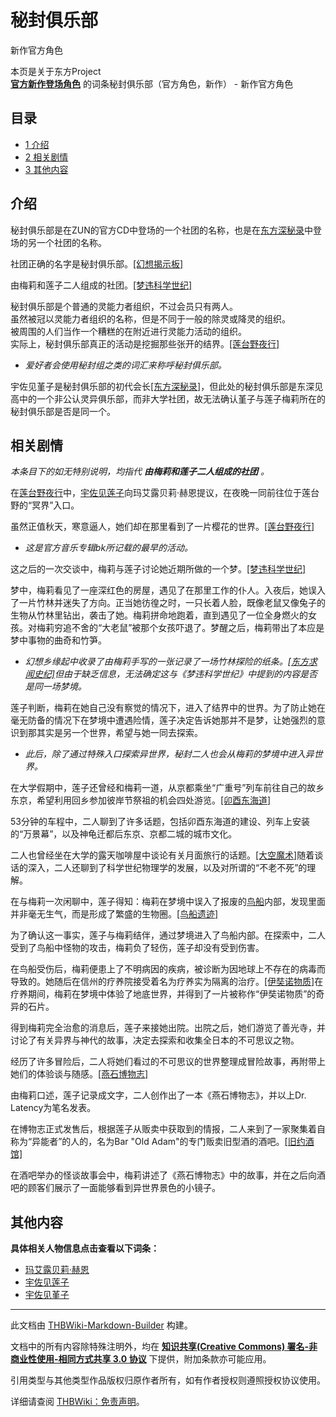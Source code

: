 # 秘封俱乐部

<!-- source html: G:\repos\THBWiki-Markdown-Builder\THBWikiMarkdown\Temp\main\c\c3\ns0%3A%E7%A7%98%E5%B0%81%E4%BF%B1%E4%B9%90%E9%83%A8.html -->

新作官方角色

本页是关于东方Project  
 **[官方新作登场角色](./官方角色列表.md)** 的词条秘封俱乐部（官方角色，新作） - 新作官方角色
## 目录

- [1 介绍](#介绍)
- [2 相关剧情](#相关剧情)
- [3 其他内容](#其他内容)





## 介绍
  
秘封俱乐部是在ZUN的官方CD中登场的一个社团的名称，也是在[东方深秘录](./东方深秘录.md)中登场的另一个社团的名称。
  
  
社团正确的名字是秘封俱乐部。[&#91;幻想揭示板&#93;](./幻想揭示板-总结.md)
  
  
由梅莉和莲子二人组成的社团。[&#91;梦违科学世纪&#93;](./梦违科学世纪-后记.md)
  
  
秘封俱乐部是个普通的灵能力者组织，不过会员只有两人。  
虽然被冠以灵能力者组织的名称，但是不同于一般的除灵或降灵的组织。  
被周围的人们当作一个糟糕的在附近进行灵能力活动的组织。  
实际上，秘封俱乐部真正的活动是挖掘那些张开的结界。[&#91;莲台野夜行&#93;](./莲台野夜行-附带故事.md)
  

-  *爱好者会使用秘封组之类的词汇来称呼秘封俱乐部。* 

  
宇佐见堇子是秘封俱乐部的初代会长[&#91;东方深秘录&#93;](./东方深秘录.md)，但此处的秘封俱乐部是东深见高中的一个非公认灵异俱乐部，而非大学社团，故无法确认堇子与莲子梅莉所在的秘封俱乐部是否是同一个。
  


## 相关剧情
  
 *本条目下的如无特别说明，均指代 **由梅莉和莲子二人组成的社团** 。*   

  
  
在[莲台野夜行](./莲台野夜行.md)中，[宇佐见莲子](./宇佐见莲子.md)向玛艾露贝莉·赫恩提议，在夜晚一同前往位于莲台野的“冥界”入口。  

虽然正值秋天，寒意逼人，她们却在那里看到了一片樱花的世界。[&#91;莲台野夜行&#93;](./莲台野夜行-附带故事.md)  

  

-  *这是官方音乐专辑bk所记载的最早的活动。* 

  
这之后的一次交谈中，梅莉与莲子讨论她近期所做的一个梦。[&#91;梦违科学世纪&#93;](./梦违科学世纪-附带故事.md)  

梦中，梅莉看见了一座深红色的房屋，遇见了在那里工作的仆人。入夜后，她误入了一片竹林并迷失了方向。正当她彷徨之时，一只长着人脸，既像老鼠又像兔子的生物从竹林里钻出，袭击了她。梅莉拼命地跑着，直到遇见了一位全身燃火的女孩。对梅莉穷追不舍的“大老鼠”被那个女孩吓退了。梦醒之后，梅莉带出了本应是梦中事物的曲奇和竹笋。   

  

-  *幻想乡缘起中收录了由梅莉手写的一张记录了一场竹林探险的纸条。[&#91;东方求闻史纪&#93;](./东方求闻史纪-便笺.md)但由于缺乏信息，无法确定这与《梦违科学世纪》中提到的内容是否是同一场梦境。* 

  
莲子判断，梅莉在她自己没有察觉的情况下，进入了结界中的世界。为了防止她在毫无防备的情况下在梦境中遭遇险情，莲子决定告诉她那并不是梦，让她强烈的意识到那其实是另一个世界，希望与她一同去探索。  

  

-  *此后，除了通过特殊入口探索异世界，秘封二人也会从梅莉的梦境中进入异世界。*   


  
在大学假期中，莲子还曾经和梅莉一道，从京都乘坐“广重号”列车前往自己的故乡东京，希望利用回乡参加彼岸节祭祖的机会四处游览。[&#91;卯酉东海道&#93;](./卯酉东海道-附带故事.md)  

53分钟的车程中，二人聊到了许多话题，包括卯酉东海道的建设、列车上安装的“万景幕”，以及神龟迁都后东京、京都二城的城市文化。
  
  
二人也曾经坐在大学的露天咖啡屋中谈论有关月面旅行的话题。[&#91;大空魔术&#93;](./大空魔术-附带故事.md)随着谈话的深入，二人还聊到了科学世纪物理学的发展，以及对所谓的“不老不死”的理解。  

  
  
在与梅莉一次闲聊中，莲子得知：梅莉在梦境中误入了报废的[鸟船](./鸟船（场景）.md)内部，发现里面并非毫无生气，而是形成了繁盛的生物圈。[&#91;鸟船遗迹&#93;](./鸟船遗迹-附带故事.md)  

为了确认这一事实，莲子与梅莉结伴，通过梦境进入了鸟船内部。在探索中，二人受到了鸟船中怪物的攻击，梅莉负了轻伤，莲子却没有受到伤害。  

在鸟船受伤后，梅莉便患上了不明病因的疾病，被诊断为因地球上不存在的病毒而导致的。她随后在信州的疗养院接受着名为疗养实为隔离的治疗。[&#91;伊奘诺物质&#93;](./伊奘诺物质-附带故事.md)在疗养期间，梅莉在梦境中体验了地底世界，并得到了一片被称作“伊奘诺物质”的奇异的石片。  

得到梅莉完全治愈的消息后，莲子来接她出院。出院之后，她们游览了善光寺，并讨论了有关异界与神代的故事，决定去探索和收集全日本的不可思议之物。  

  
  
经历了许多冒险后，二人将她们看过的不可思议的世界整理成冒险故事，再附带上她们的体验谈与随感。[&#91;燕石博物志&#93;](./燕石博物志-附带故事.md)  

由梅莉口述，莲子记录成文字，二人创作出了一本《燕石博物志》，并以上Dr. Latency为笔名发表。  

在博物志正式发售后，根据莲子从贩卖中获取到的情报，二人来到了一家聚集着自称为“异能者”的人的，名为Bar "Old Adam"的专门贩卖旧型酒的酒吧。[&#91;旧约酒馆&#93;](./旧约酒馆-附带故事.md)  

在酒吧举办的怪谈故事会中，梅莉讲述了《燕石博物志》中的故事，并在之后向酒吧的顾客们展示了一面能够看到异世界景色的小镜子。
  


## 其他内容
  
 **具体相关人物信息点击查看以下词条：** 
  

- [玛艾露贝莉·赫恩](./玛艾露贝莉·赫恩.md)
- [宇佐见莲子](./宇佐见莲子.md)
- [宇佐见堇子](./宇佐见堇子.md)

  
  





---

此文档由 [THBWiki-Markdown-Builder](https://github.com/Delsin-Yu/THBWiki-Markdown-Builder) 构建。

文档中的所有内容除特殊注明外，均在 [**知识共享(Creative Commons) 署名-非商业性使用-相同方式共享 3.0 协议**](https://creativecommons.org/licenses/by-sa/3.0/deed.zh-hans) 下提供，附加条款亦可能应用。

引用类型与其他类型作品版权归原作者所有，如有作者授权则遵照授权协议使用。

详细请查阅 [THBWiki：免责声明](https://thbwiki.cc/THBWiki:%E5%85%8D%E8%B4%A3%E5%A3%B0%E6%98%8E)。

